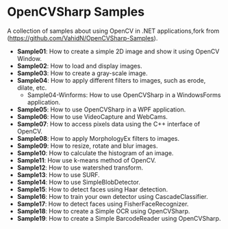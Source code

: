 OpenCVSharp Samples
=======
A collection of samples about using OpenCV in .NET applications,fork from (https://github.com/VahidN/OpenCVSharp-Samples).


- **Sample01**: How to create a simple 2D image and show it using OpenCV Window.
- **Sample02**: How to load and display images.
- **Sample03**: How to create a gray-scale image.
- **Sample04**: How to apply different filters to images, such as erode, dilate, etc.
  - Sample04-Winforms: How to use OpenCVSharp in a WindowsForms application.
- **Sample05**: How to use OpenCVSharp in a WPF application.
- **Sample06**: How to use VideoCapture and WebCams.
- **Sample07**: How to access pixels data using the C++ interface of OpenCV.
- **Sample08**: How to apply MorphologyEx filters to images.
- **Sample09**: How to resize, rotate and blur images.
- **Sample10**: How to calculate the histogram of an image.
- **Sample11**: How use k-means method of OpenCV.
- **Sample12**: How to use watershed transform.
- **Sample13**: How to use SURF.
- **Sample14**: How to use SimpleBlobDetector.
- **Sample15**: How to detect faces using Haar detection.
- **Sample16**: How to train your own detector using CascadeClassifier.
- **Sample17**: How to detect faces using FisherFaceRecognizer.
- **Sample18**: How to create a Simple OCR using OpenCVSharp.
- **Sample19**: How to create a Simple BarcodeReader using OpenCVSharp.
